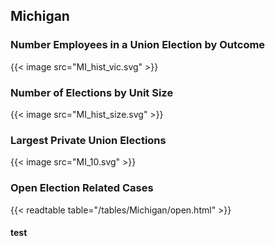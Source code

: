 ##  Michigan

### Number Employees in a Union Election by Outcome
{{< image src="MI_hist_vic.svg" >}}

### Number of Elections by Unit Size
{{< image src="MI_hist_size.svg" >}}

### Largest Private Union Elections
{{< image src="MI_10.svg" >}}

### Open Election Related Cases
{{< readtable table="/tables/Michigan/open.html" >}}

#### test

